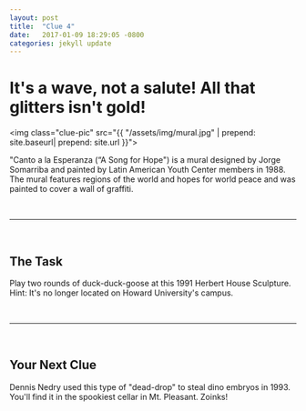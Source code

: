 ```yaml
---
layout: post
title:  "Clue 4"
date:   2017-01-09 18:29:05 -0800
categories: jekyll update
---
```


<h1> It's a wave, not a salute! All that glitters isn't gold!</h1>

<img class="clue-pic" src="{{ "/assets/img/mural.jpg" | prepend: site.baseurl| prepend: site.url }}">
<br>
<p>"Canto a la Esperanza (“A Song for Hope") is a mural designed by Jorge Somarriba and painted by Latin American Youth Center members in 1988. The mural features regions of the world and hopes for world peace and was painted to cover a wall of graffiti.
</p>
<br>
<hr>
<br>
<h2>The Task</h2>
<p>Play two rounds of duck-duck-goose at this 1991 Herbert House Sculpture. Hint: It's no longer located on Howard University's campus.
</p>
<br>
<hr>
<br>
<h2>Your Next Clue</h2>
<p>Dennis Nedry used this type of "dead-drop" to steal dino embryos in 1993. You'll find it in the spookiest cellar in Mt. Pleasant. Zoinks!</p>